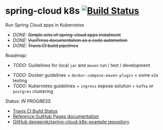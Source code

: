 # spring-cloud k8s [![Build Status](https://travis-ci.org/daggerok/spring-cloud-k8s-example.svg?branch=master)](https://travis-ci.org/daggerok/spring-cloud-k8s-example)
Run Spring Cloud apps in Kubernetes

* _DONE:_ ~~Simple sets of spring-cloud apps instalment~~
* _DONE:_ ~~VuePress documentation as a code automation~~
* _DONE:_ ~~Travis CI build pipelines~~

_Roadmap:_

* _TODO:_ Guidelines for local `jar` and `maven` run / test / development
<!--
* _TODO:_ Guidelines for OAuth2 + JWT implementation
-->
* _TODO:_ Docker guidelines + `docker-compose-maven-plugin` + some `e2e` testing
* _TODO:_ Kubernetes guidelines + `ingress` expose solution + `kafka` or `postgres` clustering

Status: _IN PROGRESS_

* [Travis CI Build Status](https://travis-ci.org/daggerok/spring-cloud-k8s-example)
* [Reference GutHub Pages documentation](https://daggerok.github.io/spring-cloud-k8s-example/)
* [GitHub daggerok/spring-cloud-k8s-example repository](https://github.com/daggerok/spring-cloud-k8s-example/)
